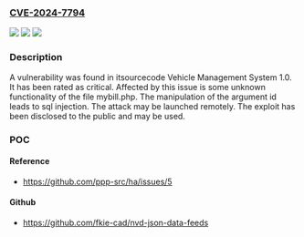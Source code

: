 ### [CVE-2024-7794](https://cve.mitre.org/cgi-bin/cvename.cgi?name=CVE-2024-7794)
![](https://img.shields.io/static/v1?label=Product&message=Vehicle%20Management%20System&color=blue)
![](https://img.shields.io/static/v1?label=Version&message=%3D%201.0%20&color=brighgreen)
![](https://img.shields.io/static/v1?label=Vulnerability&message=CWE-89%20SQL%20Injection&color=brighgreen)

### Description

A vulnerability was found in itsourcecode Vehicle Management System 1.0. It has been rated as critical. Affected by this issue is some unknown functionality of the file mybill.php. The manipulation of the argument id leads to sql injection. The attack may be launched remotely. The exploit has been disclosed to the public and may be used.

### POC

#### Reference
- https://github.com/ppp-src/ha/issues/5

#### Github
- https://github.com/fkie-cad/nvd-json-data-feeds

